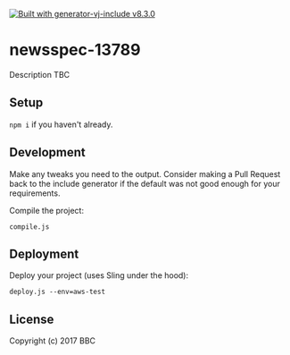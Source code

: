 [![Built with `generator-vj-include` v8.3.0](https://img.shields.io/badge/vj_include-8.3.0-blue.svg)](https://github.com/bbc/news-vj-developer-scaffold)

# newsspec-13789

Description TBC

## Setup

`npm i` if you haven't already.

## Development

Make any tweaks you need to the output. Consider making a Pull Request back to the include generator if the default was not good enough for your requirements.

Compile the project:

`compile.js`

## Deployment

Deploy your project (uses Sling under the hood):

`deploy.js --env=aws-test`

## License
Copyright (c) 2017 BBC
